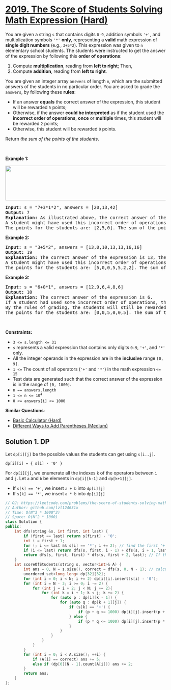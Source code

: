 # [2019. The Score of Students Solving Math Expression (Hard)](https://leetcode.com/problems/the-score-of-students-solving-math-expression/)

<p>You are given a string <code>s</code> that contains digits <code>0-9</code>, addition symbols <code>'+'</code>, and multiplication symbols <code>'*'</code> <strong>only</strong>, representing a <strong>valid</strong> math expression of <strong>single digit numbers</strong> (e.g., <code>3+5*2</code>). This expression was given to <code>n</code> elementary school students. The students were instructed to get the answer of the expression by following this <strong>order of operations</strong>:</p>

<ol>
	<li>Compute <strong>multiplication</strong>, reading from <strong>left to right</strong>; Then,</li>
	<li>Compute <strong>addition</strong>, reading from <strong>left to right</strong>.</li>
</ol>

<p>You are given an integer array <code>answers</code> of length <code>n</code>, which are the submitted answers of the students in no particular order. You are asked to grade the <code>answers</code>, by following these <strong>rules</strong>:</p>

<ul>
	<li>If an answer <strong>equals</strong> the correct answer of the expression, this student will be rewarded <code>5</code> points;</li>
	<li>Otherwise, if the answer <strong>could be interpreted</strong> as if the student used the <strong>incorrect order of operations</strong>, <strong>once</strong> or <strong>multiple</strong> times, this student will be rewarded <code>2</code> points;</li>
	<li>Otherwise, this student will be rewarded <code>0</code> points.</li>
</ul>

<p>Return <em>the sum of the points of the students</em>.</p>

<p>&nbsp;</p>
<p><strong>Example 1:</strong></p>
<img alt="" src="https://assets.leetcode.com/uploads/2021/09/17/student_solving_math.png" style="width: 678px; height: 109px;">
<pre><strong>Input:</strong> s = "7+3*1*2", answers = [20,13,42]
<strong>Output:</strong> 7
<strong>Explanation:</strong> As illustrated above, the correct answer of the expression is 13, therefore one student is rewarded 5 points: [20,<u><strong>13</strong></u>,42]
A student might have used this incorrect order of operations: 7+3=10, 10*1=10, 10*2=20. Therefore one student is rewarded 2 points: [<u><strong>20</strong></u>,13,42]
The points for the students are: [2,5,0]. The sum of the points is 2+5+0=7.
</pre>

<p><strong>Example 2:</strong></p>

<pre><strong>Input:</strong> s = "3+5*2", answers = [13,0,10,13,13,16,16]
<strong>Output:</strong> 19
<strong>Explanation:</strong> The correct answer of the expression is 13, therefore three students are rewarded 5 points each: [<strong><u>13</u></strong>,0,10,<strong><u>13</u></strong>,<strong><u>13</u></strong>,16,16]
A student might have used this incorrect order of operations: 3+5=8, 8*2=16. Therefore two students are rewarded 2 points: [13,0,10,13,13,<strong><u>16</u></strong>,<strong><u>16</u></strong>]
The points for the students are: [5,0,0,5,5,2,2]. The sum of the points is 5+0+0+5+5+2+2=19.
</pre>

<p><strong>Example 3:</strong></p>

<pre><strong>Input:</strong> s = "6+0*1", answers = [12,9,6,4,8,6]
<strong>Output:</strong> 10
<strong>Explanation:</strong> The correct answer of the expression is 6.
If a student had used some incorrect order of operations, the answer would also be 6.
By the rules of grading, the students will still be rewarded 5 points (as they got the correct answer), not 2 points.
The points for the students are: [0,0,5,0,0,5]. The sum of the points is 10.
</pre>

<p>&nbsp;</p>
<p><strong>Constraints:</strong></p>

<ul>
	<li><code>3 &lt;= s.length &lt;= 31</code></li>
	<li><code>s</code> represents a valid expression that contains only digits <code>0-9</code>, <code>'+'</code>, and <code>'*'</code> only.</li>
	<li>All the integer operands in the expression are in the <strong>inclusive</strong> range <code>[0, 9]</code>.</li>
	<li><code>1 &lt;=</code> The count of all operators (<code>'+'</code> and <code>'*'</code>) in the math expression <code>&lt;= 15</code></li>
	<li>Test data are generated such that the correct answer of the expression is in the range of <code>[0, 1000]</code>.</li>
	<li><code>n == answers.length</code></li>
	<li><code>1 &lt;= n &lt;= 10<sup>4</sup></code></li>
	<li><code>0 &lt;= answers[i] &lt;= 1000</code></li>
</ul>


**Similar Questions**:
* [Basic Calculator (Hard)](https://leetcode.com/problems/basic-calculator/)
* [Different Ways to Add Parentheses (Medium)](https://leetcode.com/problems/different-ways-to-add-parentheses/)

## Solution 1. DP

Let `dp[i][j]` be the possible values the students can get using `s[i..j]`.

```
dp[i][i] = { s[i] - '0' }
```

For `dp[i][j]`, we enumerate all the indexes `k` of the operators between `i` and `j`. Let `a` and `b` be elements in `dp[i][k-1]` and `dp[k+1][j]`.
* If `s[k] == '+'`, we insert `a + b` into `dp[i][j]`
* If `s[k] == '*'`, we insert `a * b` into `dp[i][j]` 

```cpp
// OJ: https://leetcode.com/problems/the-score-of-students-solving-math-expression/
// Author: github.com/lzl124631x
// Time: O(N^3 * 1000^2)
// Space: O(N^2 * 1000)
class Solution {
public:
    int dfs(string &s, int first, int last) {
        if (first == last) return s[first] - '0';
        int i = first + 1;
        for (; i <= last && s[i] == '*'; i += 2); // find the first '+'
        if (i <= last) return dfs(s, first, i - 1) + dfs(s, i + 1, last); // calculate the first '+'
        return dfs(s, first, first) * dfs(s, first + 2, last); // If there is no `+`, calculate all the `*`s
    }
    int scoreOfStudents(string s, vector<int>& A) {
        int ans = 0, N = s.size(), correct = dfs(s, 0, N - 1); // calculate the correct answer
        unordered_set<long long> dp[32][32];
        for (int i = 0; i < N; i += 2) dp[i][i].insert(s[i] - '0');
        for (int i = N - 3; i >= 0; i -= 2) {
            for (int j = i + 2; j < N; j += 2){
                for (int k = i + 1; k < j; k += 2) {
                    for (auto p : dp[i][k - 1]) {
                        for (auto q : dp[k + 1][j]) {
                            if (s[k] == '+') {
                                if (p + q <= 1000) dp[i][j].insert(p + q);
                            } else {
                                if (p * q <= 1000) dp[i][j].insert(p * q);
                            }
                        }
                    }
                }
            }
        }
        for (int i = 0; i < A.size(); ++i) {
            if (A[i] == correct) ans += 5;
            else if (dp[0][N - 1].count(A[i])) ans += 2;
        }
        return ans;
    }
};

```